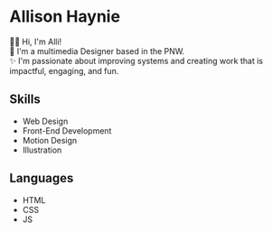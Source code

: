 
# Allison Haynie

:woman_technologist:
Hi, I'm Alli! \
:evergreen_tree:
I'm a multimedia Designer based in the PNW. \
:sparkles:
I'm passionate about improving systems and creating work that is impactful, engaging, and fun.


## Skills
* Web Design
* Front-End Development 
* Motion Design
* Illustration

## Languages
* HTML
* CSS
* JS
